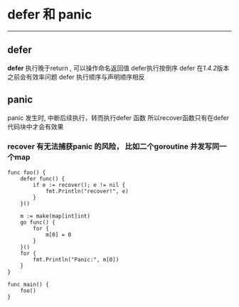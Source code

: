 # defer 和 panic
----

## defer

**defer** 执行晚于return , 可以操作命名返回值
defer执行按倒序
defer 在*1.4.2*版本之前会有效率问题
defer 执行顺序与声明顺序相反

## panic
panic 发生时, 中断后续执行，转而执行defer 函数
所以recover函数只有在defer代码块中才会有效果

### recover 有无法捕获panic 的风险， 比如二个goroutine 并发写同一个map
~~~golang
func foo() {
	defer func() {
		if e := recover(); e != nil {
			fmt.Println("recover!", e)
		}
	}()

	m := make(map[int]int)
	go func() {
		for {
			m[0] = 0
		}
	}()
	for {
		fmt.Println("Panic:", m[0])
	}
}

func main() {
	foo()
}
~~~